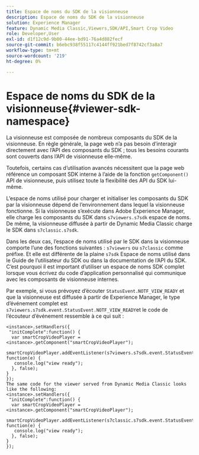 ```yaml
---
title: Espace de noms du SDK de la visionneuse
description: Espace de noms du SDK de la visionneuse
solution: Experience Manager
feature: Dynamic Media Classic,Viewers,SDK/API,Smart Crop Video
role: Developer,User
exl-id: d1f12c9d-9b00-44ee-bd91-76a4d882fecf
source-git-commit: b6ebc938f55117c4144ff921bed7f8742cf3a8a7
workflow-type: tm+mt
source-wordcount: '219'
ht-degree: 0%

---
```


# Espace de noms du SDK de la visionneuse{#viewer-sdk-namespace}

La visionneuse est composée de nombreux composants du SDK de la visionneuse. En règle générale, la page web n’a pas besoin d’interagir directement avec l’API des composants du SDK ; tous les besoins courants sont couverts dans l’API de visionneuse elle-même.

Toutefois, certains cas d’utilisation avancés nécessitent que la page web référence un composant SDK interne à l’aide de la fonction `getComponent()` API de visionneuse, puis utilisez toute la flexibilité des API du SDK lui-même.

L’espace de noms utilisé pour charger et initialiser les composants du SDK par la visionneuse dépend de l’environnement dans lequel la visionneuse fonctionne. Si la visionneuse s’exécute dans Adobe Experience Manager, elle charge les composants du SDK dans `s7viewers.s7sdk` espace de noms. De même, la visionneuse diffusée à partir de Dynamic Media Classic charge le SDK dans `s7classic.s7sdk`.

Dans les deux cas, l’espace de noms utilisé par le SDK dans la visionneuse comporte l’une des fonctions suivantes : `s7viewers` ou `s7classic` comme préfixe. Et elle est différente de la plaine `s7sdk` Espace de noms utilisé dans le Guide de l’utilisateur du SDK ou dans la documentation de l’API du SDK. C’est pourquoi il est important d’utiliser un espace de noms SDK complet lorsque vous écrivez du code d’application personnalisé qui communique avec les composants de visionneuse internes.

Par exemple, si vous prévoyez d’écouter `StatusEvent.NOTF_VIEW_READY` et que la visionneuse est diffusée à partir de Experience Manager, le type d’événement complet est `s7viewers.s7sdk.event.StatusEvent.NOTF_VIEW_READY`et le code de l’écouteur d’événement ressemble à ce qui suit :

```
<instance>.setHandlers({ 
 "initComplete":function() { 
  var smartCropVideoPlayer = <instance>.getComponent("smartCropVideoPlayer"); 
   smartCropVideoPlayer.addEventListener(s7viewers.s7sdk.event.StatusEvent.NOTF_VIEW_READY, function(e) { 
   console.log("view ready"); 
  }, false); 
} 
}); 
The same code for the viewer served from Dynamic Media Classic looks like the following: 
<instance>.setHandlers({ 
 "initComplete":function() { 
  var smartCropVideoPlayer = <instance>.getComponent("smartCropVideoPlayer"); 
   smartCropVideoPlayer.addEventListener(s7classic.s7sdk.event.StatusEvent.NOTF_VIEW_READY, function(e) { 
   console.log("view ready"); 
  }, false); 
} 
});
```
